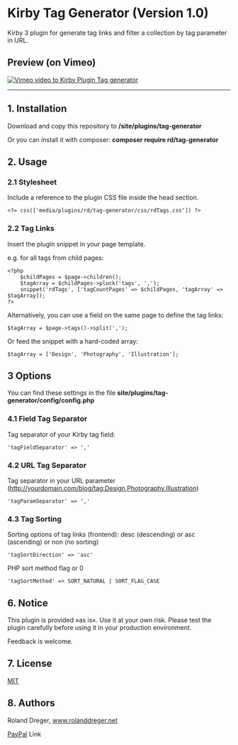 # Kirby Tag Generator (Version 1.0)

Kirby 3 plugin for generate tag links and filter a collection by tag parameter in URL. 


## Preview (on Vimeo)

[![Vimeo video to Kirby Plugin Tag generator](https://user-images.githubusercontent.com/19747449/70947215-f6ea9100-2058-11ea-90f8-aaaabe3fe8a1.jpg)](https://vimeo.com/379766254)


---


## 1. Installation

Download and copy this repository to **/site/plugins/tag-generator**

Or you can install it with composer: **composer require rd/tag-generator**



## 2. Usage

### 2.1 Stylesheet

Include a reference to the plugin CSS file inside the head section.

	<?= css(['media/plugins/rd/tag-generator/css/rdTags.css']) ?>

### 2.2 Tag Links

Insert the plugin snippet in your page template.

e.g. for all tags from child pages: 

```
<?php 
	$childPages = $page->children();
	$tagArray = $childPages->pluck('tags', ',');
	snippet('rdTags', ['tagCountPages' => $childPages, 'tagArray' => $tagArray]);
?>
```

Alternatively, you can use a field on the same page to define the tag links:

	$tagArray = $page->tags()->split(',');


Or feed the snippet with a hard-coded array:

	$tagArray = ['Design', 'Photography', 'Illustration'];


## 3 Options
You can find these settings in the file **site/plugins/tag-generator/config/config.php**

### 4.1 Field Tag Separator
Tag separator of your Kirby tag field:

	'tagFieldSeparator' => ','

### 4.2 URL Tag Separator
Tag separator in your URL parameter (http://yourdomain.com/blog/tag:Design,Photography,Illustration)

	'tagParamSeparator' => ','
    
### 4.3 Tag Sorting
Sorting options of tag links (frontend):
desc (descending) or asc (ascending) or non (no sorting)

	'tagSortDirection' => 'asc' 

PHP sort method flag or 0

	'tagSortMethod' => SORT_NATURAL | SORT_FLAG_CASE 


## 6. Notice

This plugin is provided »as is«. Use it at your own risk. Please test the plugin carefully before using it in your production environment.

Feedback is welcome.



## 7. License

[MIT](http://www.opensource.org/licenses/mit-license.php)



## 8. Authors

Roland Dreger, www.rolanddreger.net


[PayPal](https://www.paypal.com/cgi-bin/webscr?cmd=_donations&business=roland%2edreger%40a1%2enet&lc=AT&item_name=Roland%20Dreger%20%2f%20Donation%20for%20script%20development%20Kirby-Data-Importer&currency_code=EUR&bn=PP%2dDonationsBF%3abtn_donateCC_LG%2egif%3aNonHosted) Link 
